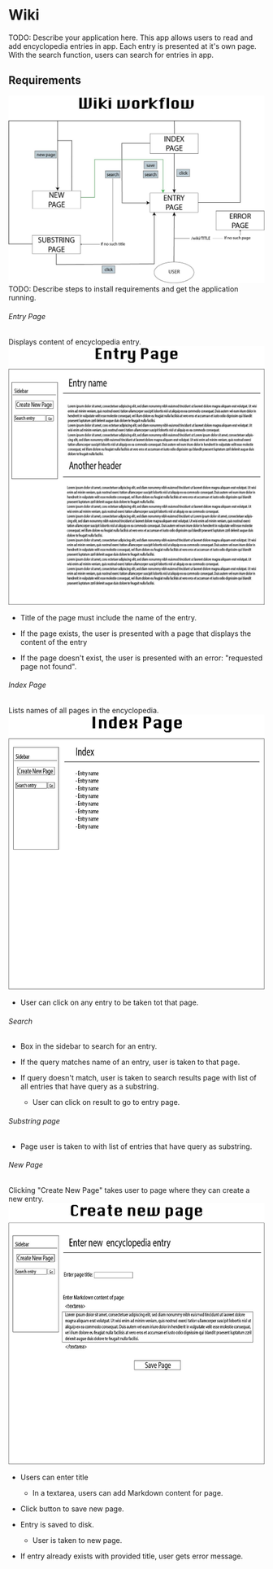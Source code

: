 # Wiki

TODO: Describe your application here.
This app allows users to read and add encyclopedia entries in app. Each entry is presented at it's own page. With the search function, users can search for entries in app.

## Requirements
![Workflow sketch](/wiki_images/workflow.jpg)
TODO: Describe steps to install requirements and get the application running.

###### Entry Page
Displays content of encyclopedia entry.
![Entry Page sketch](/wiki_images/entry_page.jpg)

- Title of the page must include the name of the entry.

- If the page exists, the user is presented with a page that displays the content of the entry

- If the page doesn't exist, the user is presented with an error: "requested page not found".

###### Index Page
Lists names of all pages in the encyclopedia.
![Index Page sketch](/wiki_images/index_page.jpg)

- User can click on any entry to be taken tot that page.

###### Search
- Box in the sidebar to search for an entry.

- If the query matches name of an entry, user is taken to that page.

- If query doesn't match, user is taken to search results page with list of all entries that have query as a substring.
    - User can click on result to go to entry page.

###### Substring page
- Page user is taken to with list of entries that have
query as substring.

###### New Page
Clicking "Create New Page" takes user to page where they can create a new entry.
![New Page sketch](/wiki_images/create_new_page.jpg)

- Users can enter title
    - In a textarea, users can add Markdown content for page.

- Click button to save new page.

- Entry is saved to disk.
    - User is taken to new page.

- If entry already exists with provided title, user gets error message.
